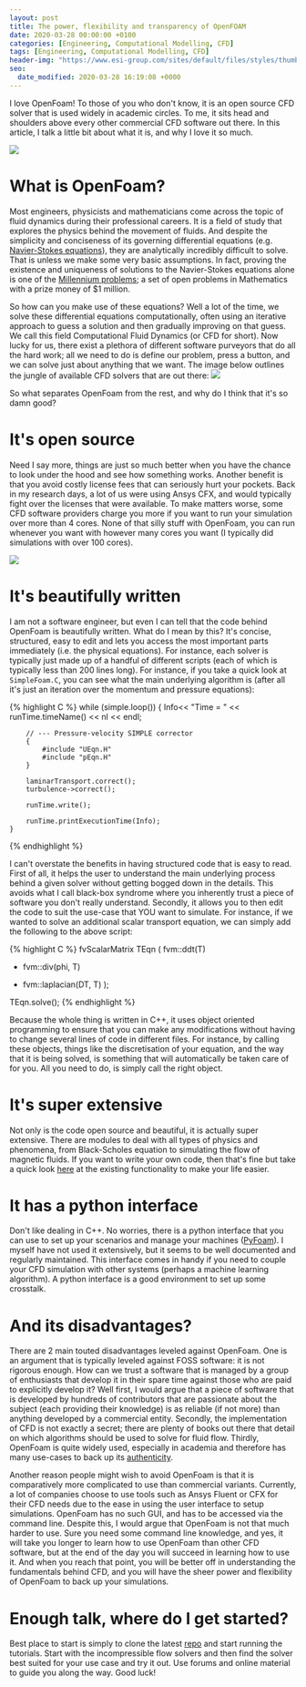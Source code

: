 ```yaml
---
layout: post
title: The power, flexibility and transparency of OpenFOAM
date: 2020-03-28 00:00:00 +0100
categories: [Engineering, Computational Modelling, CFD]
tags: [Engineering, Computational Modelling, CFD]
header-img: "https://www.esi-group.com/sites/default/files/styles/thumb-logo-250x140/public/company/event/1802/openfoam-logo.gif?itok=JpJUCydu"
seo:
  date_modified: 2020-03-28 16:19:08 +0000
---
```


I love OpenFoam! To those of you who don't know, it is an open source CFD solver that is used widely in academic circles. To me, it sits head and shoulders above every other commercial  CFD software out there. In this article, I talk a little bit about what it is, and why I love it so much.

![](https://www.esrtechnology.com/images/Oil_and_gas/openfoam1.PNG)

# What is OpenFoam?

Most engineers, physicists and mathematicians come across the topic of fluid dynamics during their professional careers. It is a field of study that explores the physics behind the movement of fluids. And despite the simplicity and conciseness of its governing differential equations (e.g. [Navier-Stokes equations](https://en.wikipedia.org/wiki/Navier%E2%80%93Stokes_existence_and_smoothness)), they are analytically incredibly difficult to solve. That is unless we make some very basic assumptions. In fact, proving the existence and uniqueness of solutions to the Navier-Stokes equations alone is one of the [Millennium problems](https://www.claymath.org/millennium-problems); a set of open problems in Mathematics with a prize money of $1 million. 

So how can you make use of these equations? Well a lot of the time, we solve these differential equations computationally, often using an iterative approach to guess a solution and then gradually improving on that guess. We call this field Computational Fluid Dynamics (or CFD for short). Now lucky for us, there exist a plethora of different software purveyors that do all the hard work; all we need to do is define our problem, press a button, and we can solve just about anything that we want. The image below outlines the jungle of available CFD solvers that are out there: 
![](https://static1.squarespace.com/static/53eacd17e4b0588f78eb723c/57d014bcf5e231cca98a9f0a/5b9923e10e2e72e7bb560929/1580746771470/Consultants+and+CFD+software.png?format=1500w)

So what separates OpenFoam from the rest, and why do I think that it's so damn good?

# It's open source

Need I say more, things are just so much better when you have the chance to look under the hood and see how something works. Another benefit is that you avoid costly license fees that can seriously hurt your pockets. Back in my research days, a lot of us were using Ansys CFX, and would typically fight over the licenses that were available. To make matters worse, some CFD software providers charge you more if you want to run your simulation over more than 4 cores. None of that silly stuff with OpenFoam, you can run whenever you want with however many cores you want (I typically did simulations with over 100 cores). 

![](https://external-preview.redd.it/iWgQYjbOPoYdyGzHM9FdoCvBayKSWktdqweZokDtcKs.png?auto=webp&s=08ae5592957df52152182390d84dbd03ef49dea7)

# It's beautifully written

I am not a software engineer, but even I can tell that the code behind OpenFoam is beautifully written. What do I mean by this? It's concise, structured, easy to edit and lets you access the most important parts immediately (i.e. the physical equations). For instance, each solver is typically just made up of a handful of different scripts (each of which is typically less than 200 lines long). For instance, if you take a quick look at `SimpleFoam.C`, you can see what the main underlying algorithm is (after all it's just an iteration over the momentum and pressure equations):	 

{% highlight C %}
while (simple.loop())
    {
        Info<< "Time = " << runTime.timeName() << nl << endl;

        // --- Pressure-velocity SIMPLE corrector
        {
            #include "UEqn.H"
            #include "pEqn.H"
        }

        laminarTransport.correct();
        turbulence->correct();

        runTime.write();

        runTime.printExecutionTime(Info);
    }
{% endhighlight %}

I can't overstate the benefits in having structured code that is easy to read. First of all, it helps the user to understand the main underlying process behind a given solver without getting bogged down in the details. This avoids what I call black-box syndrome where you inherently trust a piece of software you don't really understand. Secondly, it allows you to then edit the code to suit the use-case that YOU want to simulate. For instance, if we wanted to solve an additional scalar transport equation, we can simply add the following to the above script: 

{% highlight C %}
fvScalarMatrix TEqn
(
   fvm::ddt(T)             
 + fvm::div(phi, T)        
 - fvm::laplacian(DT, T) 
);
 
TEqn.solve();
{% endhighlight %}

Because the whole thing is written in C++, it uses object oriented programming to ensure that you can make any modifications without having to change several lines of code in different files. For instance, by calling these objects, things like the discretisation of your equation, and the way that it is being solved, is something that will automatically be taken care of for you. All you need to do, is simply call the right object. 

# It's super extensive
Not only is the code open source and beautiful, it is actually super extensive. There are modules to deal with all types of physics and phenomena, from Black-Scholes equation to simulating the flow of magnetic fluids. If you want to write your own code, then that's fine but take a quick look [here](https://www.openfoam.com/documentation/user-guide/standard-libraries.php) at the existing functionality to make your life easier. 


# It has a python interface
Don't like dealing in C++. No worries, there is a python interface that you can use to set up your scenarios and manage your machines ([PyFoam](https://github.com/takaakiaoki/PyFoam)). I myself have not used it extensively, but it seems to be well documented and regularly maintained. This interface comes in handy if you need to couple your CFD simulation with other systems (perhaps a machine learning algorithm). A python interface is a good environment to set up some crosstalk.

# And its disadvantages?

There are 2 main touted disadvantages leveled against OpenFoam. One is an argument that is typically leveled against FOSS software: it is not rigorous enough. How can we trust a software that is managed by a group of enthusiasts that develop it in their spare time against those who are paid to explicitly develop it? Well first, I would argue that a piece of software that is developed by hundreds of contributors that are passionate about the subject (each providing their knowledge) is as reliable (if not more) than anything developed by a commercial entity. Secondly, the implementation of CFD is not exactly a secret; there are plenty of books out there that detail on which algorithms should be used to solve for fluid flow. Thirdly, OpenFoam is quite widely used, especially in academia and therefore has many use-cases to back up its [authenticity](https://www.researchgate.net/publication/261876529_Evaluation_of_OpenFOAM_in_Academic_Research_and_Industrial_Applications).

Another reason people might wish to avoid OpenFoam is that it is comparatively more complicated to use than commercial variants. Currently, a lot of companies choose to use tools such as Ansys Fluent or CFX for their CFD needs due to the ease in using the user interface to setup simulations. OpenFoam has no such GUI, and has to be accessed via the command line. Despite this, I would argue that OpenFoam is not that much harder to use. Sure you need some command line knowledge, and yes, it will take you longer to learn how to use OpenFoam than other CFD software, but at the end of the day you will succeed in learning how to use it. And when you reach that point, you will be better off in understanding the fundamentals behind CFD, and you will have the sheer power and flexibility of OpenFoam to back up your simulations. 


# Enough talk, where do I get started?

 Best place to start is simply to clone the latest [repo](https://github.com/OpenFOAM) and start running the tutorials. Start with the incompressible flow solvers and then find the solver best suited for your use case and try it out. Use forums and online material to guide you along the way. Good luck!	
